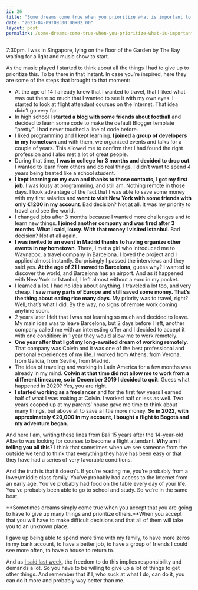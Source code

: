 ```yaml
---
id: 26
title: "Some dreams come true when you prioritize what is important to you"
date: "2023-04-09T09:00:00+02:00"
layout: post
permalink: /some-dreams-come-true-when-you-prioritize-what-is-important-to-you/
---
```


7:30pm. I was in Singapore, lying on the floor of the Garden by The Bay waiting for a light and music show to start.

As the music played I started to think about all the things I had to give up to prioritize this. To be there in that instant. In case you’re inspired, here they are some of the steps that brought to that moment:

- <span>At the age of 14 I already knew that I wanted to travel, that I liked what was out there so much that I wanted to see it with my own eyes. I started to look at flight attendant courses on the Internet. That idea didn’t go very far.</span>
- <span>In high school </span>**I started a blog with some friends about football**<span style="background-color: var(--wp--preset--color--background); color: var(--wp--preset--color--foreground); font-family: var(--wp--preset--font-family--system-font); font-size: var(--wp--preset--font-size--medium);"> and decided to learn some code to make the default Blogger template “pretty”. I had never touched a line of code before.</span>
- <span>I liked programming and I kept learning. </span>**I joined a group of developers in my hometown**<span> and with them, we organized events and talks for a couple of years. This allowed me to confirm that I had found the right profession and I also met a lot of great people.</span>
- <span>During that time, </span>**I was in college for 3 months and decided to drop out**<span>. I wanted to learn from others and do real things. I didn’t want to spend 4 years being treated like a school student.</span>
- **I kept learning on my own and thanks to those contacts, I got my first job**<span>. I was lousy at programming, and still am. Nothing remote in those days. I took advantage of the fact that I was able to save some money with my first salaries and </span>**went to visit New York with some friends with only €1200 in my account**<span>. Bad decision? Not at all. It was my priority to travel and see the world.</span>
- <span>I changed jobs after 3 months because I wanted more challenges and to learn new things. </span>**I joined another company and was fired after 3 months. What I said, lousy. With that money I visited Istanbul**<span>. Bad decision? Not at all again.</span>
- **I was invited to an event in Madrid thanks to having organize other events in my hometown**<span>. There, I met a girl who introduced me to Waynabox, a travel company in Barcelona. I loved the project and I applied almost instantly. Surprisingly I passed the interviews and they said yes. </span>**At the age of 21 I moved to Barcelona**<span>, guess why? I wanted to discover the world, and Barcelona has an airport. And as it happened with New York or Istanbul, I left almost without a euro in my pocket.</span>
- <span>I learned a lot. I had no idea about anything. I traveled a lot too, and very cheap. </span>**I saw many parts of Europe and still saved some money. That’s the thing about eating rice many days**<span>. My priority was to travel, right? Well, that’s what I did. By the way, no signs of remote work coming anytime soon.</span>
- <span>2 years later I felt that I was not learning so much and decided to leave. My main idea was to leave Barcelona, but 2 days before I left, another company called me with an interesting offer and I decided to accept it with one condition: in 1 year they would allow me to work remotely.</span>
- **One year after that I got my long-awaited dream of working remotely**<span>. That company was Colvin and it was one of the best professional and personal experiences of my life. I worked from Athens, from Verona, from Galicia, from Seville, from Madrid.</span>
- <span>The idea of traveling and working in Latin America for a few months was already in my mind. </span>**Colvin at that time did not allow me to work from a different timezone, so in December 2019 I decided to quit**<span>. Guess what happened in 2020? Yes, you are right.</span>
- **I started working as a freelancer**<span> and for the first few years I earned half of what I was making at Colvin. I worked half or less as well. Two years cooped up at my parents’ house gave me time to think about many things, but above all to save a little more money. </span>**So in 2022, with approximately €20,000 in my account, I bought a flight to Bogotá and my adventure began.**

And here I am, writing these lines from Bali 15 years after the 14-year-old Alberto was looking for courses to become a flight attendant. **Why am I telling you all this**? I think that sometimes when we see someone from the outside we tend to think that everything they have has been easy or that they have had a series of very favorable conditions.

And the truth is that it doesn’t. If you’re reading me, you’re probably from a lower/middle class family. You’ve probably had access to the Internet from an early age. You’ve probably had food on the table every day of your life. You’ve probably been able to go to school and study. So we’re in the same boat.

**Sometimes dreams simply come true when you accept that you are going to have to give up many things and prioritize others.**When you accept that you will have to make difficult decisions and that all of them will take you to an unknown place.

I gave up being able to spend more time with my family, to have more zeros in my bank account, to have a better job, to have a group of friends I could see more often, to have a house to return to.

And as [I said last week](/loose-ideas-on-freedom), the freedom to do this implies responsibility and demands a lot. So you have to be willing to give up a lot of things to get other things. And remember that if I, who suck at what I do, can do it, you can do it more and probably way better than me.
